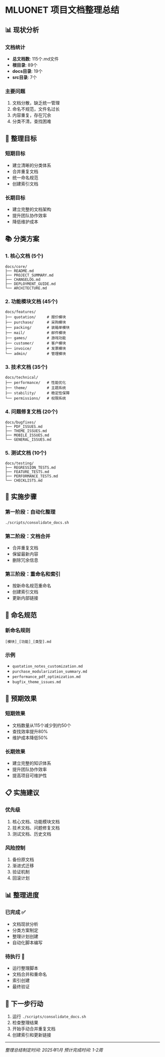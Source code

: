 # MLUONET 项目文档整理总结

## 📊 现状分析

### 文档统计
- **总文档数**: 115个.md文件
- **根目录**: 89个
- **docs目录**: 19个
- **src目录**: 7个

### 主要问题
1. 文档分散，缺乏统一管理
2. 命名不规范，文件名过长
3. 内容重复，存在冗余
4. 分类不清，查找困难

## 🎯 整理目标

### 短期目标
- 建立清晰的分类体系
- 合并重复文档
- 统一命名规范
- 创建索引文档

### 长期目标
- 建立完整的文档架构
- 提升团队协作效率
- 降低维护成本

## 📚 分类方案

### 1. 核心文档 (5个)
```
docs/core/
├── README.md
├── PROJECT_SUMMARY.md
├── CHANGELOG.md
├── DEPLOYMENT_GUIDE.md
└── ARCHITECTURE.md
```

### 2. 功能模块文档 (45个)
```
docs/features/
├── quotation/     # 报价模块
├── purchase/      # 采购模块
├── packing/       # 装箱单模块
├── mail/          # 邮件模块
├── games/         # 游戏功能
├── customer/      # 客户模块
├── invoice/       # 发票模块
└── admin/         # 管理模块
```

### 3. 技术文档 (35个)
```
docs/technical/
├── performance/   # 性能优化
├── theme/         # 主题系统
├── stability/     # 稳定性保障
└── permissions/   # 权限系统
```

### 4. 问题修复文档 (20个)
```
docs/bugfixes/
├── PDF_ISSUES.md
├── THEME_ISSUES.md
├── MOBILE_ISSUES.md
└── GENERAL_ISSUES.md
```

### 5. 测试文档 (10个)
```
docs/testing/
├── REGRESSION_TESTS.md
├── FEATURE_TESTS.md
├── PERFORMANCE_TESTS.md
└── CHECKLISTS.md
```

## 🔄 实施步骤

### 第一阶段：自动化整理
```bash
./scripts/consolidate_docs.sh
```

### 第二阶段：文档合并
- 合并重复文档
- 保留最新内容
- 删除冗余信息

### 第三阶段：重命名和索引
- 按新命名规范重命名
- 创建索引文档
- 更新内部链接

## 📝 命名规范

### 新命名规则
```
[模块]_[功能]_[类型].md
```

### 示例
- `quotation_notes_customization.md`
- `purchase_modularization_summary.md`
- `performance_pdf_optimization.md`
- `bugfix_theme_issues.md`

## 🚀 预期效果

### 短期效果
- 文档数量从115个减少到约50个
- 查找效率提升80%
- 维护成本降低50%

### 长期效果
- 建立完整的知识体系
- 提升团队协作效率
- 提高项目可维护性

## 📋 实施建议

### 优先级
1. 核心文档、功能模块文档
2. 技术文档、问题修复文档
3. 测试文档、历史文档

### 风险控制
1. 备份原文档
2. 渐进式迁移
3. 验证机制
4. 回滚计划

## 📊 整理进度

### 已完成 ✅
- 文档现状分析
- 分类方案制定
- 整理计划创建
- 自动化脚本编写

### 待执行 🔄
- 运行整理脚本
- 文档合并和重命名
- 索引创建
- 最终验证

## 🎯 下一步行动

1. 运行 `./scripts/consolidate_docs.sh`
2. 检查整理结果
3. 开始手动合并重复文档
4. 创建索引和更新链接

---

*整理总结制定时间: 2025年1月*
*预计完成时间: 1-2周*
